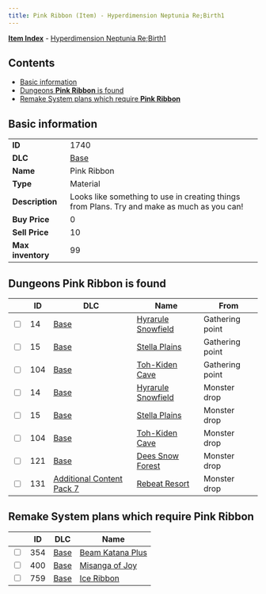 ```yaml
---
title: Pink Ribbon (Item) - Hyperdimension Neptunia Re;Birth1
---
```


[**Item Index**](/neptunia/rb1/item/index.html) - [Hyperdimension Neptunia Re;Birth1](/neptunia/rb1)

## Contents

- [Basic information](#basic-information)
- [Dungeons **Pink Ribbon** is found](#dungeons-pink-ribbon-is-found)
- [Remake System plans which require **Pink Ribbon**](#remake-system-plans-which-require-pink-ribbon)
## Basic information

|   |   |
| -- | -- |
| **ID** | 1740 |
| **DLC** | [Base](/neptunia/rb1/dlc/1-base.html) |
| **Name** | Pink Ribbon |
| **Type** | Material |
| **Description** | Looks like something to use in creating things from Plans. Try and make as much as you can! |
| **Buy Price** | 0 |
| **Sell Price** | 10 |
| **Max inventory** | 99 |


## Dungeons **Pink Ribbon** is found

|    | ID | DLC | Name | From |
| -- | -- | --- | ---- | ---- |
| <input type="checkbox" id="rb1-dungeon-1-14" class="trackbox" /> | 14 | [Base](/neptunia/rb1/dlc/1-base.html) | [Hyrarule Snowfield](/neptunia/rb1/dungeon/1-14-hyrarule-snowfield.html) | Gathering point |
| <input type="checkbox" id="rb1-dungeon-1-15" class="trackbox" /> | 15 | [Base](/neptunia/rb1/dlc/1-base.html) | [Stella Plains](/neptunia/rb1/dungeon/1-15-stella-plains.html) | Gathering point |
| <input type="checkbox" id="rb1-dungeon-1-104" class="trackbox" /> | 104 | [Base](/neptunia/rb1/dlc/1-base.html) | [Toh-Kiden Cave](/neptunia/rb1/dungeon/1-104-toh-kiden-cave.html) | Gathering point |
| <input type="checkbox" id="rb1-dungeon-1-14" class="trackbox" /> | 14 | [Base](/neptunia/rb1/dlc/1-base.html) | [Hyrarule Snowfield](/neptunia/rb1/dungeon/1-14-hyrarule-snowfield.html) | Monster drop |
| <input type="checkbox" id="rb1-dungeon-1-15" class="trackbox" /> | 15 | [Base](/neptunia/rb1/dlc/1-base.html) | [Stella Plains](/neptunia/rb1/dungeon/1-15-stella-plains.html) | Monster drop |
| <input type="checkbox" id="rb1-dungeon-1-104" class="trackbox" /> | 104 | [Base](/neptunia/rb1/dlc/1-base.html) | [Toh-Kiden Cave](/neptunia/rb1/dungeon/1-104-toh-kiden-cave.html) | Monster drop |
| <input type="checkbox" id="rb1-dungeon-1-121" class="trackbox" /> | 121 | [Base](/neptunia/rb1/dlc/1-base.html) | [Dees Snow Forest](/neptunia/rb1/dungeon/1-121-dees-snow-forest.html) | Monster drop |
| <input type="checkbox" id="rb1-dungeon-16-131" class="trackbox" /> | 131 | [Additional Content Pack 7](/neptunia/rb1/dlc/16-pack7.html) | [Rebeat Resort](/neptunia/rb1/dungeon/16-131-rebeat-resort.html) | Monster drop |


## Remake System plans which require **Pink Ribbon**

|    | ID | DLC | Name |
| -- | -- | --- | ---- |
| <input type="checkbox" id="rb1-quest-1-354" class="trackbox" /> | 354 | [Base](/neptunia/rb1/dlc/1-base.html) | [Beam Katana Plus](/neptunia/rb1/quest/1-354-beam-katana-plus.html) |
| <input type="checkbox" id="rb1-quest-1-400" class="trackbox" /> | 400 | [Base](/neptunia/rb1/dlc/1-base.html) | [Misanga of Joy](/neptunia/rb1/quest/1-400-misanga-of-joy.html) |
| <input type="checkbox" id="rb1-quest-1-759" class="trackbox" /> | 759 | [Base](/neptunia/rb1/dlc/1-base.html) | [Ice Ribbon](/neptunia/rb1/quest/1-759-ice-ribbon.html) |
